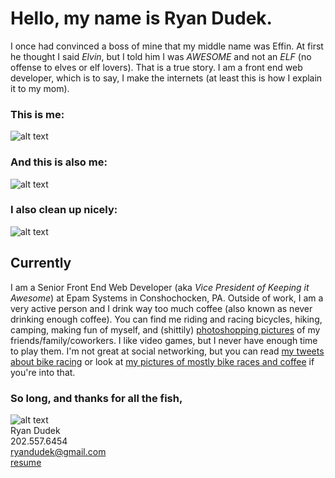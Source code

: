 # Hello, my name is Ryan Dudek.
I once had convinced a boss of mine that my middle name was Effin. At first he thought I said _Elvin_, but I told him I was _AWESOME_ and not an _ELF_ (no offense to elves or elf lovers). That is a true story. I am a front end web developer, which is to say, I make the internets (at least this is how I explain it to my mom).

### This is me:
![alt text](https://raw.githubusercontent.com/ryandudek/ryandudek.github.io/develop/img/ryan_dudek.jpg "Logo Title Text 1")

### And this is also me:
![alt text](https://raw.githubusercontent.com/ryandudek/ryandudek.github.io/develop/img/bandicoot-sm.jpg "Riding bikes")

### I also clean up nicely:
![alt text](https://raw.githubusercontent.com/ryandudek/ryandudek.github.io/develop/img/bossman.jpg "Incredible!")

## Currently
I am a Senior Front End Web Developer (aka _Vice President of Keeping it Awesome_) at Epam Systems in Conshochocken, PA. Outside of work, I am a very active person and I drink way too much coffee (also known as never drinking enough coffee). You can find me riding and racing bicycles, hiking, camping, making fun of myself, and (shittily) [photoshopping pictures](http://badphotoslops.tumblr.com) of my friends/family/coworkers. I like video games, but I never have enough time to play them. I'm not great at social networking, but you can read [my tweets about bike racing](https://twitter.com/kelpiuscycling) or look at [my pictures of mostly bike races and coffee](https://instagram.com/ryaneffindudek) if you're into that.

### So long, and thanks for all the fish,
![alt text](https://raw.githubusercontent.com/ryandudek/ryandudek.github.io/develop/img/mission.jpg "Mission Accomplished")  
Ryan Dudek  
202.557.6454  
ryandudek@gmail.com  
[resume](https://raw.githubusercontent.com/ryandudek/ryandudek.github.io/develop/resources/Ryan_Dudek-resume.pdf)